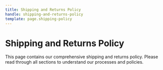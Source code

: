 ```yaml
---
title: Shipping and Returns Policy
handle: shipping-and-returns-policy
template: page.shipping-policy
---
```


# Shipping and Returns Policy

This page contains our comprehensive shipping and returns policy. Please read through all sections to understand our processes and policies. 
